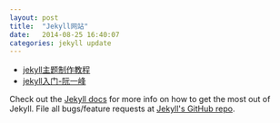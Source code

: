 ```yaml
---
layout: post
title:  "Jekyll网站"
date:   2014-08-25 16:40:07
categories: jekyll update
---
```


* [jekyll主题制作教程](http://www.zhanxin.info/jekyll)
* [jekyll入门-阮一峰](http://www.ruanyifeng.com/blog/2012/08/blogging_with_jekyll.html)

Check out the [Jekyll docs][jekyll] for more info on how to get the most out of Jekyll. File all bugs/feature requests at [Jekyll's GitHub repo][jekyll-gh].

[jekyll-gh]: https://github.com/mojombo/jekyll
[jekyll]:    http://jekyllrb.com

